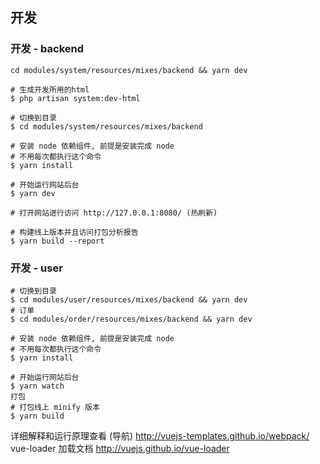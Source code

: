 ## 开发

### 开发 - backend

```
cd modules/system/resources/mixes/backend && yarn dev
```

```
# 生成开发所用的html
$ php artisan system:dev-html

# 切换到目录
$ cd modules/system/resources/mixes/backend

# 安装 node 依赖组件, 前提是安装完成 node
# 不用每次都执行这个命令
$ yarn install

# 开始运行网站后台
$ yarn dev

# 打开网站进行访问 http://127.0.0.1:8080/ (热刷新)

# 构建线上版本并且访问打包分析报告
$ yarn build --report
```

### 开发 - user

```
# 切换到目录 
$ cd modules/user/resources/mixes/backend && yarn dev
# 订单
$ cd modules/order/resources/mixes/backend && yarn dev

# 安装 node 依赖组件, 前提是安装完成 node 
# 不用每次都执行这个命令 
$ yarn install﻿

# 开始运行网站后台 
$ yarn watch
打包
# 打包线上 minify 版本
$ yarn build
```

详细解释和运行原理查看
(导航) http://vuejs-templates.github.io/webpack/ 
vue-loader 加载文档 http://vuejs.github.io/vue-loader

